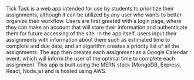 Tick Task is a web app intended for use by students to prioritize their assignments, although it can be utilized by any user who wants to better organize their workflow. 
Users are first greeted with a login page, where they can make an account that will store their information and authenticate them for future accessing of the site. In the app itself, users input their assignments with information about them such as estimated time to complete and due date, and an algorithm creates a priority list of all the assignments. The app then creates each assignment as a Google Calendar event, which will inform the user of the optimal time to complete each assignment.
This app is built using the MERN stack (MongoDB, Express, React, Node.js) and is hosted using AWS.
